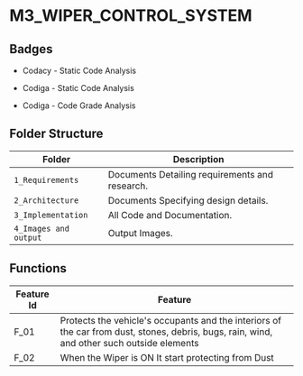 # M3_WIPER_CONTROL_SYSTEM



##   Badges
* Codacy - Static Code Analysis
 
* Codiga - Static Code Analysis
* Codiga - Code Grade Analysis



## Folder Structure
Folder               | Description
-------------------  | -----------------------------------------
`1_Requirements`     | Documents Detailing requirements and research.
`2_Architecture`     | Documents Specifying design details.
`3_Implementation`   | All Code and Documentation.
`4_Images and output`| Output Images.


## Functions 

| Feature Id | Feature |
| -----------|---------|
|F_01|   Protects the vehicle's occupants and the interiors of the car from dust, stones, debris, bugs, rain, wind, and other such outside elements  |
|F_02| When the Wiper is ON It start protecting from Dust  |
